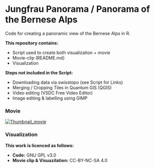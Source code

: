 # Jungfrau Panorama / Panorama of the Bernese Alps

Code for creating a panoramic view of the Bernese Alps in R.

**This repository contains:**
- Script used to create both visualization + movie
- Movie-clip (README.md)
- Visualization

**Steps not included in the Script:**
- Downloading data via swisstopo (see Script for Links)
- Merging / Cropping Tiles in Quantum GIS (QGIS)
- Video editing (VSDC Free Video Editor)
- Image editing & labelling using GIMP

### Movie
[![Thumbnail_movie](https://github.com/codicolus/Jungfrau_Panorama/assets/37217384/ec7fa270-adb6-4cc7-b4ca-d2f894c6eab7)](https://www.youtube.com/watch?v=9yLiL-zOEOA)
### Visualization


**This work is licenced as follows:**
- **Code:** GNU GPL v3.0
- **Movie clip & Visuazilation:** CC-BY-NC-SA 4.0
